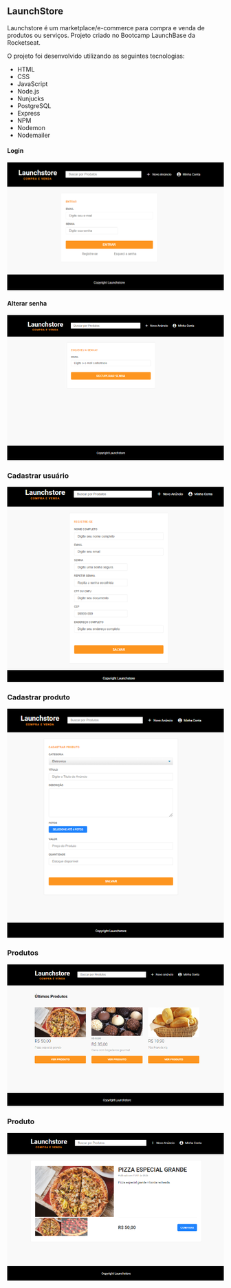 ## LaunchStore

Launchstore é um marketplace/e-commerce para compra e venda de produtos ou serviços.
Projeto criado no Bootcamp LaunchBase da Rocketseat.

O projeto foi desenvolvido utilizando as seguintes tecnologias:
- HTML
- CSS
- JavaScript
- Node.js
- Nunjucks
- PostgreSQL
- Express
- NPM
- Nodemon
- Nodemailer


#### Login
![alt text for screen readers](/screens/login.png "Página login")

#### Alterar senha
![alt text for screen readers](/screens/forgotPassword.png "Alterar senha")

### Cadastrar usuário
![alt text for screen readers](/screens/registerUser.png "Cadastrar usuário")

### Cadastrar produto
![alt text for screen readers](/screens/createProduct.png "Cadastrar produto")

### Produtos
![alt text for screen readers](/screens/cards.png "Produtos cadastrado")

### Produto
![alt text for screen readers](/screens/product.png "Produto cadastrado")




